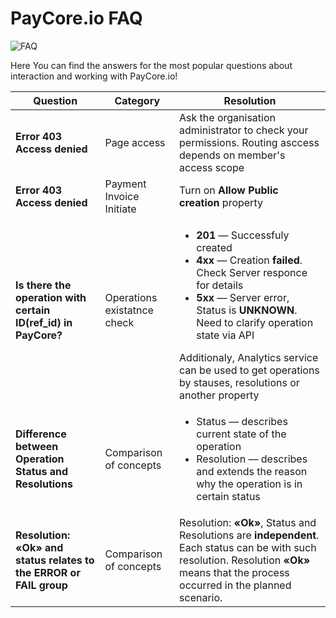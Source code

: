 # PayCore.io FAQ

![FAQ](/images/faq.svg)

Here You can find the answers for the most popular questions about interaction and working with PayCore.io!

<table> 
<tr><th>Question</th><th>Category</th><th>Resolution</th></tr>
<tbody>
<tr><td style="font-weight:bold">Error 403 Access denied</td><td>Page access</td><td>Ask the organisation administrator to check your permissions. Routing asccess depends on member's access scope</td>
<tr><td style="font-weight:bold">Error 403 Access denied</td><td>Payment Invoice Initiate</td><td>Turn on <b>Allow Public creation</b> property</td></tr>
<tr><td style="font-weight:bold"> Is there the operation with certain ID(ref_id) in PayCore?</td><td>Operations existatnce check </td>
<td>
<ul>
<li><b>201</b> — Successfuly created</li>
<li><b>4xx</b> — Creation <b>failed</b>. Check Server responce for details</li>
<li><b>5xx</b> — Server error, Status is <b>UNKNOWN</b>. Need to clarify operation state via API</li>
</ul>
Additionaly, Analytics service can be used to get operations by stauses, resolutions or another property 
</td></tr>
<tr><td style="font-weight:bold">Difference between Operation Status and Resolutions</td><td>Comparison of concepts</td><td>
<ul>
<li>Status — describes current state of the operation</li>
<li>Resolution — describes and extends the reason why the operation is in certain status</li>
</ul>

</td></tr>

<tr><td style="font-weight:bold">Resolution: <b>«Ok»</b> and status relates to the <b>ERROR</b> or <b>FAIL</b> group </td><td>Comparison of concepts</td><td>  Resolution: <b>«Ok»</b>, Status and Resolutions are <b>independent</b>. Each status can be with such resolution. Resolution <b>«Ok»</b> means that the process occurred in the planned scenario.</td></tr>


<tbody>
</table>